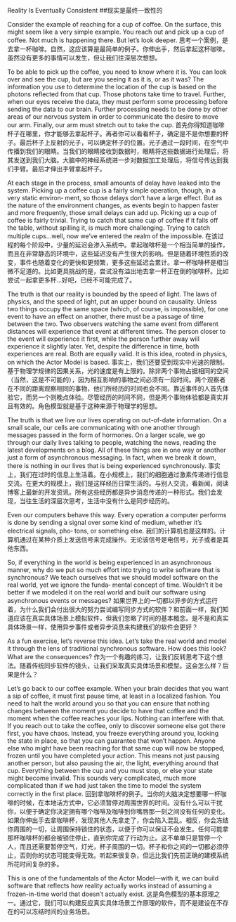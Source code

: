 Reality Is Eventually Consistent
##现实是最终一致性的

Consider the example of reaching for a cup of coffee. On the surface, this might seem like a very simple example. You reach out and pick up a cup of coffee. Not much is happening there. But let’s look deeper.
思考一个案例，是去拿一杯咖啡。自然，这应该算是最简单的例子。你伸出手，然后拿起这杯咖啡。虽然没有更多的事情可以发生，但让我们往深层次想想。

To be able to pick up the coffee, you need to know where it is. You can look over and see the cup, but are you seeing it as it is, or as it was? The information you use to determine the location of the cup is based on the photons reflected from that cup. Those photons take time to travel. Further, when our eyes receive the data, they must perform some processing before sending the data to our brain. Further processing needs to be done by other areas of our nervous system in order to communicate the desire to move our arm. Finally, our arm must stretch out to take the cup.
首先你得知道咖啡杯子在哪里，你才能够去拿起杯子。再者你可以看看杯子，确定是不是你想要的杯子。最后杯子上反射的光子，可以确定杯子的位置。光子通过一段时间，在空气中传播到我们的眼睛。当我们的眼睛接收到数据时，眼睛将这些数据进行处理后，将其发送到我们大脑。大脑中的神经系统进一步对数据加工处理后，将信号传达到我们手臂。最后才伸出手臂拿起杯子。

At each stage in the process, small amounts of delay have leaked into the system. Picking up a coffee cup is a fairly simple operation, though, in a very static environ‐ ment, so those delays don’t have a large effect. But as the nature of the environment changes, as events begin to happen faster and more frequently, those small delays can add up. Picking up a cup of coffee is fairly trivial. Trying to catch that same cup of coffee if it falls off the table, without spilling it, is much more challenging. Trying to catch multiple cups...well, now we’ve entered the realm of the impossible.
在该过程的每个阶段中，少量的延迟会渗入系统中。拿起咖啡杯是一个相当简单的操作，而且在非常静态的环境中，这些延迟没有产生很大的影响。但是随着环境性质的改变，事件也随着变化的更快和更频繁，更多这些延迟会累计。拿一杯咖啡杯是相当微不足道的。比如更具挑战的是，尝试没有溢出地去拿一杯正在倒的咖啡杯。比如尝试一起拿更多杯...好吧，已经不可能完成了。

The truth is that our reality is bounded by the speed of light. The laws of physics, and the speed of light, put an upper bound on causality. Unless two things occupy the same space (which, of course, is impossible), for one event to have an effect on another, there must be a passage of time between the two. Two observers watching the same event from different distances will experience that event at different times. The person closer to the event will experience it first, while the person further away will experience it slightly later. Yet, despite the difference in time, both experiences are real. Both are equally valid. It is this idea, rooted in physics, on which the Actor Model is based.
事实上，我们还要受到现实中光速的限制。基于物理学规律的因果关系，光的速度是有上限的。除非两个事物占据相同的空间（当然，这是不可能的），因为相互影响的事物之间必须有一段时间。两个观察者在不同的距离观察相同的事物，他们所经历的时间也会不同。靠近事件的人首先体验它，而另一个则晚点体验。尽管经历的时间不同，但是两个事物体验都是真实并且有效的。角色模型就是基于这种来源于物理学的思想。

The truth is that we live our lives operating on out-of-date information. On a small scale, our cells are communicating with one another through messages passed in the form of hormones. On a larger scale, we go through our daily lives talking to people, watching the news, reading the latest developments on a blog. All of these things are in one way or another just a form of asynchronous messaging. In fact, when we break it down, there is nothing in our lives that is being experienced synchronously.
事实上，我们在过时的信息上生活着。在小规模上，我们的细胞通过激素传递进行信息交流。在更大的规模上，我们是这样经历日常生活的。与别人交流，看新闻，阅读博客上最新的开发资讯。所有这些经历都是异步消息传递的一种形式。我们会发现，当往生活的深层次思考，生活中没有什么是同步经历的。

Even our computers behave this way. Every operation a computer performs is done by sending a signal over some kind of medium, whether it’s electrical signals, pho‐ tons, or something else.
我们的计算机也是这样的。计算机通过在某种介质上发送信号来完成操作。无论该信号是电信号，光子或者是其他东西。

So, if everything in the world is being experienced in an asynchronous manner, why do we put so much effort into trying to write software that is synchronous? We teach ourselves that we should model software on the real world, yet we ignore the funda‐ mental concept of time. Wouldn’t it be better if we modeled it on the real world and built our software using asynchronous events or messages?
如果世界上的一切都以异步的方式运行着，为什么我们会付出很大的努力尝试编写同步方式的软件？和前面一样，我们知道应该在真实具体场景上模拟软件，但我们忽略了时间的基本概念。是不是和真实具体场景一样，使用异步事件或者异步消息来构建我们的软件会更好？

As a fun exercise, let’s reverse this idea. Let’s take the real world and model it through the lens of traditional synchronous software. How does this look? What are the consequences?
作为一个有趣的练习，让我们反转思考下这个想法。随着传统同步软件的镜头，让我们采取真实具体场景和模型。这会怎么样？后果是什么？


Let’s go back to our coffee example. When your brain decides that you want a sip of coffee, it must first pause time, at least in a localized fashion. You need to halt the world around you so that you can ensure that nothing changes between the moment you decide to have that coffee and the moment when the coffee reaches your lips. Nothing can interfere with that. If you reach out to take the coffee, only to discover someone else got there first, you have chaos. Instead, you freeze everything around
you, locking the state in place, so that you can guarantee that won’t happen. Anyone else who might have been reaching for that same cup will now be stopped, frozen until you have completed your action. This means not just pausing another person, but also pausing the air, the light, everything around that cup. Everything between the cup and you must stop, or else your state might become invalid. This sounds very complicated, much more complicated than if we had just taken the time to model the system correctly in the first place.
回到拿咖啡杯的例子。当你的大脑决定想要哪一杯咖啡的时候，在本地话方式中，它必须暂停对周围世界的时间。没有什么可以干扰你，以便于确定你决定拥有哪个咖啡及咖啡到你嘴唇那一刻之间没有任何的变化。如果你伸出手去拿咖啡杯，发现其他人先拿走了，你会陷入混乱。相反，你会冻结你周围的一切，让周围保持锁住的状态，以便于你可以保证不会发生。任何可能拿那杯咖啡杯的都会被锁住停止，直到你完成了行动为止。这不单单只是暂停一个人，而且还需要暂停空气，灯光，杯子周围的一切。杯子和你之间的一切都必须停止，否则你的状态可能变得无效。听起来很复杂，但远比我们先前正确的建模系统所花时间复杂的多。

This is one of the fundamentals of the Actor Model—with it, we can build software that reflects how reality actually works instead of assuming a frozen-in-time world that doesn’t actually exist.
这是角色模型的基本原理之一。通过它，我们可以构建反应真实具体场景工作原理的软件，而不是建设在不存在的可以冻结时间的业务场景。
